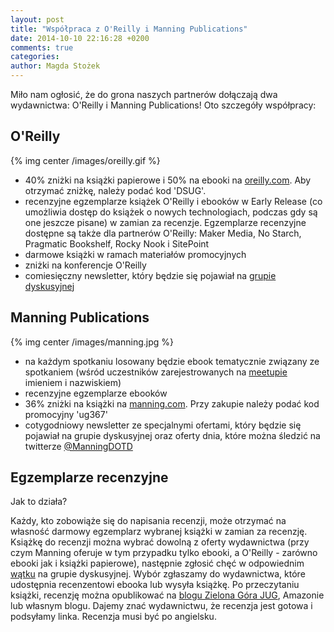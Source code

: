 ```yaml
---
layout: post
title: "Współpraca z O'Reilly i Manning Publications"
date: 2014-10-10 22:16:28 +0200
comments: true
categories: 
author: Magda Stożek
---
```

Miło nam ogłosić, że do grona naszych partnerów dołączają dwa wydawnictwa: O'Reilly i Manning Publications! Oto szczegóły współpracy:

O'Reilly
---------
{% img center /images/oreilly.gif %}

- 40% zniżki na książki papierowe i 50% na ebooki na <a href="http://www.oreilly.com" target="_blank">oreilly.com</a>. Aby otrzymać zniżkę, należy podać kod 'DSUG'.
- recenzyjne egzemplarze książek O'Reilly i ebooków w Early Release (co umożliwia dostęp do książek o nowych technologiach, podczas gdy są one jeszcze pisane) w zamian za recenzje. Egzemplarze recenzyjne dostępne są także dla partnerów O'Reilly: Maker Media, No Starch, Pragmatic Bookshelf, Rocky Nook i SitePoint
- darmowe książki w ramach materiałów promocyjnych
- zniżki na konferencje O'Reilly
- comiesięczny newsletter, który będzie się pojawiał na <a href="http://jug.zgora.pl/forum" target="_blank">grupie dyskusyjnej</a>

<!-- more -->

Manning Publications
--------
{% img center /images/manning.jpg %}

- na każdym spotkaniu losowany będzie ebook tematycznie związany ze spotkaniem (wśród uczestników zarejestrowanych na <a href="http://www.meetup.com/Zielona-Gora-JUG/" target="_blank">meetupie</a> imieniem i nazwiskiem)
- recenzyjne egzemplarze ebooków
- 36% zniżki na książki na <a href="http://manning.com" target="_blank">manning.com</a>. Przy zakupie należy podać kod promocyjny 'ug367'
- cotygodniowy newsletter ze specjalnymi ofertami, który będzie się pojawiał na grupie dyskusyjnej oraz oferty dnia, które można śledzić na twitterze <a href="http://twitter.com/ManningDOTD" target="_blank">@ManningDOTD</a>

Egzemplarze recenzyjne
--------
Jak to działa?

Każdy, kto zobowiąże się do napisania recenzji, może otrzymać na własność darmowy egzemplarz wybranej książki w zamian za recenzję. Książkę do recenzji można wybrać dowolną z oferty wydawnictwa (przy czym Manning oferuje w tym przypadku tylko ebooki, a O'Reilly - zarówno ebooki jak i książki papierowe), następnie zgłosić chęć w odpowiednim <a href="https://groups.google.com/forum/?hl=pl#!topic/zielona-gora-jug/rf8vRNltjdw" target="_blank">wątku</a> na grupie dyskusyjnej. Wybór zgłaszamy do wydawnictwa, które udostępnia recenzentowi ebooka lub wysyła książkę. Po przeczytaniu książki, recenzję można opublikować na <a href="http://jug.zgora.pl">blogu Zielona Góra JUG</a>, Amazonie lub własnym blogu. Dajemy znać wydawnictwu, że recenzja jest gotowa i podsyłamy linka. Recenzja musi być po angielsku.

